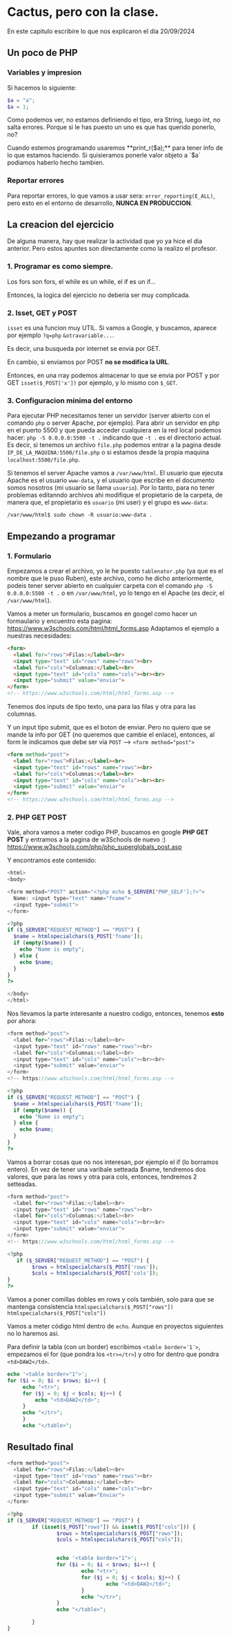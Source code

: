 # Cactus, pero con la clase.
En este capitulo escribire lo que nos explicaron el dia 20/09/2024

## Un poco de PHP
### Variables y impresion
Si hacemos lo siguiente:
```php
$a = "a";
$a = 1;
```
Como podemos ver, no estamos definiendo el tipo, era String, luego int, no salta errores. Porque si le has puesto un uno es que has querido ponerlo, no?

Cuando estemos programando usaremos **print_r($a);** para tener info de lo que estamos haciendo.
Si quisieramos ponerle valor objeto a `$a` podiamos haberlo hecho tambien.

### Reportar errores
Para reportar errores, lo que vamos a usar sera: `error_reporting(E_ALL)`, pero esto en el entorno de desarrollo, **NUNCA EN PRODUCCION**.

## La creacion del ejercicio
De alguna manera, hay que realizar la actividad que yo ya hice el dia anterior. Pero estos apuntes son directamente como la realizo el profesor.

### 1. Programar es como siempre.
Los fors son fors, el while es un while, el if es un if...

Entonces, la logica del ejercicio no deberia ser muy complicada.
### 2. Isset, GET y POST
`isset` es una funcion muy UTIL.
Si vamos a Google, y buscamos, aparece por ejemplo `?q=php` `&otravariable...`.

Es decir, una busqueda por internet se envia por GET.

En cambio, si enviamos por POST **no se modifica la URL**.

Entonces, en una rray podemos almacenar lo que se envia por POST y por GET `isset($_POST['x'])` por ejemplo, y lo mismo con `$_GET`.

### 3. Configuracion minima del entorno 
Para ejecutar PHP necesitamos tener un servidor (server abierto con el comando `php` o server Apache, por ejemplo).
Para abrir un servidor en php en el puerto 5500 y que pueda acceder cualquiera en la red local podemos hacer: `php -S 0.0.0.0:5500 -t .` indicando que `-t .` es el directorio actual. Es decir, si tenemos un archivo `file.php` podemos entrar a la pagina desde `IP_DE_LA_MAQUINA:5500/file.php` o si estamos desde la propia maquina `localhost:5500/file.php`.

Si tenemos el server Apache vamos a `/var/www/html`. El usuario que ejecuta Apache es el usuario `www-data`, y el usuario que escribe en el documento somos nosotros (mi usuario se llama `usuario`). Por lo tanto, para no tener problemas editanndo archivos ahi modifique el propietario de la carpeta, de manera que, el propietario es `usuario` (mi user) y el grupo es `www-data`:
```shell
/var/www/html$ sudo chown -R usuario:www-data .
```

## Empezando a programar
### 1. Formulario
Empezamos a crear el archivo, yo le he puesto `tablenator.php` (ya que es el nombre que le puso Ruben), este archivo, como he dicho anteriormente, podeis tener server abierto en cualquier carpeta con el comando `php -S 0.0.0.0:5500 -t .` o en `/var/www/html`, yo lo tengo en el Apache (es decir, el `/var/www/html`).

Vamos a meter un formulario, buscamos en googel como hacer un formaulario y encuentro esta pagina: https://www.w3schools.com/html/html_forms.asp
Adaptamos el ejemplo a nuestras necesidades:
```html
<form>
  <label for="rows">Filas:</label><br>
  <input type="text" id="rows" name="rows"><br>
  <label for="cols">Columnas:</label><br>
  <input type="text" id="cols" name="cols"><br><br>
  <input type="submit" value="enviar">
</form>
<!-- https://www.w3schools.com/html/html_forms.asp -->
```
Tenemos dos inputs de tipo texto, una para las filas y otra para las columnas.

Y un input tipo submit, que es el boton de enviar. Pero no quiero que se mande la info por GET (no queremos que cambie el enlace), entonces, al form le indicamos que debe ser via `POST` --> `<form method="post">`
```html
<form method="post">
  <label for="rows">Filas:</label><br>
  <input type="text" id="rows" name="rows"><br>
  <label for="cols">Columnas:</label><br>
  <input type="text" id="cols" name="cols"><br><br>
  <input type="submit" value="enviar">
</form>
<!-- https://www.w3schools.com/html/html_forms.asp -->
```

### 2. PHP GET POST

Vale, ahora vamos a meter codigo PHP, buscamos en google **PHP GET POST** y entramos a la pagina de w3Schools de nuevo :)
https://www.w3schools.com/php/php_superglobals_post.asp

Y encontramos este contenido:
```php
<html>
<body>

<form method="POST" action="<?php echo $_SERVER['PHP_SELF'];?>">
  Name: <input type="text" name="fname">
  <input type="submit">
</form>

<?php
if ($_SERVER["REQUEST_METHOD"] == "POST") {
  $name = htmlspecialchars($_POST['fname']);
  if (empty($name)) {
    echo "Name is empty";
  } else {
    echo $name;
  }
}
?>

</body>
</html>
```

Nos llevamos la parte interesante a nuestro codigo, entonces, tenemos **esto** por ahora:
```php
<form method="post">
  <label for="rows">Filas:</label><br>
  <input type="text" id="rows" name="rows"><br>
  <label for="cols">Columnas:</label><br>
  <input type="text" id="cols" name="cols"><br><br>
  <input type="submit" value="enviar">
</form>
<!-- https://www.w3schools.com/html/html_forms.asp -->

<?php
if ($_SERVER["REQUEST_METHOD"] == "POST") {
  $name = htmlspecialchars($_POST['fname']);
  if (empty($name)) {
    echo "Name is empty";
  } else {
    echo $name;
  }
}
?>
```
Vamos a borrar cosas que no nos interesan, por ejemplo el if (lo borramos entero). En vez de tener una varibale setteada $name, tendremos dos valores, que para las rows y otra para cols, entonces, tendremos 2 setteadas.
```php
<form method="post">
  <label for="rows">Filas:</label><br>
  <input type="text" id="rows" name="rows"><br>
  <label for="cols">Columnas:</label><br>
  <input type="text" id="cols" name="cols"><br><br>
  <input type="submit" value="enviar">
</form>
<!-- https://www.w3schools.com/html/html_forms.asp -->

<?php
   if ($_SERVER["REQUEST_METHOD"] == "POST") {
        $rows = htmlspecialchars($_POST['rows']);
        $cols = htmlspecialchars($_POST['cols']);
}
?>
```
Vamos a poner comillas dobles en rows y cols también, solo para que se mantenga consistencia `htmlspecialchars($_POST["rows"])`
`htmlspecialchars($_POST["cols"])`

Vamos a meter código html dentro de `echo`. Aunque en proyectos siguientes no lo haremos asi.

Para definir la tabla (con un border) escribimos `<table border=¨1¨>`, empezamos el for (que pondra los `<tr></tr>`) y otro for dentro que pondra
`<td>DAW2</td>`.

```php
echo '<table border="1">';
for ($i = 0; $i < $rows; $i++) {
     echo "<tr>";
     for ($j = 0; $j < $cols; $j++) {
         echo "<td>DAW2</td>";
     }
     echo "</tr>";
     }
     echo "</table>";
```
## Resultado final
```php
<form method="post">
  <label for="rows">Filas:</label><br>
  <input type="text" id="rows" name="rows"><br>
  <label for="cols">Columnas:</label><br>
  <input type="text" id="cols" name="cols"><br>
  <input type="submit" value="Enviar">
</form>

<?php
if ($_SERVER["REQUEST_METHOD"] == "POST") {
        if (isset($_POST["rows"]) && isset($_POST["cols"])) {
                $rows = htmlspecialchars($_POST["rows"]);
                $cols = htmlspecialchars($_POST["cols"]);


                echo '<table border="1">';
                for ($i = 0; $i < $rows; $i++) {
                        echo "<tr>";
                        for ($j = 0; $j < $cols; $j++) {
                                echo "<td>DAW2</td>";
                        }
                        echo "</tr>";
                }
                echo "</table>";

        }
}
```
